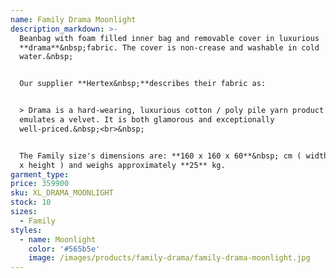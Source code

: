 ```yaml
---
name: Family Drama Moonlight
description_markdown: >-
  Beanbag with foam filled inner bag and removable cover in luxurious
  **drama**&nbsp;fabric. The cover is non-crease and washable in cold
  water.&nbsp;


  Our supplier **Hertex&nbsp;**describes their fabric as:


  > Drama is a hard-wearing, luxurious cotton / poly pile yarn product that
  emulates a velvet. It is both glamorous and exceptionally
  well-priced.&nbsp;<br>&nbsp;


  The Family size's dimensions are: **160 x 160 x 60**&nbsp; cm ( width x depth
  x height ) and weighs approximately **25** kg.
garment_type:
price: 359900
sku: XL_DRAMA_MOONLIGHT
stock: 10
sizes:
  - Family
styles:
  - name: Moonlight
    color: '#565b5e'
    image: /images/products/family-drama/family-drama-moonlight.jpg
---
```

